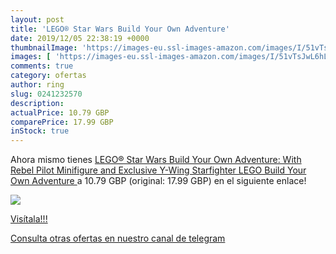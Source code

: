 ```yaml
---
layout: post
title: 'LEGO® Star Wars Build Your Own Adventure'
date: 2019/12/05 22:38:19 +0000
thumbnailImage: 'https://images-eu.ssl-images-amazon.com/images/I/51vTsJwL6hL._SL200_.jpg'
images: [ 'https://images-eu.ssl-images-amazon.com/images/I/51vTsJwL6hL._SL200_.jpg' ]
comments: true
category: ofertas
author: ring
slug: 0241232570
description:
actualPrice: 10.79 GBP
comparePrice: 17.99 GBP
inStock: true
---
```


Ahora mismo tienes [LEGO® Star Wars Build Your Own Adventure: With Rebel Pilot Minifigure and Exclusive Y-Wing Starfighter  LEGO Build Your Own Adventure ](https://www.amazon.com/dp/0241232570/?tag=redken08-20) a 10.79 GBP (original: 17.99 GBP) en el siguiente enlace!

[![](https://images-eu.ssl-images-amazon.com/images/I/51vTsJwL6hL._SL200_.jpg)](https://www.amazon.com/dp/0241232570/?tag=redken08-20)

[Visítala!!!](https://www.amazon.com/dp/0241232570/?tag=redken08-20)

[Consulta otras ofertas en nuestro canal de telegram](https://t.me/s/ofertas25)

